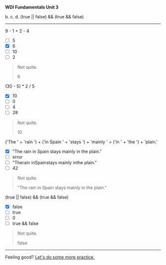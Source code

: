 **WDI Fundamentals Unit 3**

b.
c.
d. (true || false) && (true && false)

---
9 - 1 + 2 - 4
- [ ] 5
- [x] 6
- [ ] 10
- [ ] 2

> Not quite.
>
> 6

(30 - 5) * 2 / 5
- [x] 10
- [ ] 0
- [ ] 4
- [ ] 28

> Not quite.
>
> 10

('The ' + 'rain ') + ('in Spain ' + 'stays ') + 'mainly ' + ('in ' + 'the ') + 'plain.'
- [x] "The rain in Spain stays mainly in the plain."
- [ ] error
- [ ] "Therain inSpainstays mainly inthe plain."
- [ ] 42

> Not quite.
>
> "The rain in Spain stays mainly in the plain."

(true || false) && (true && false)
- [x] false
- [ ] true
- [ ] 0
- [ ] true && false

> Not quite.
>
> false

---
Feeling good? [Let's do some more practice.](04_exercise.md)
